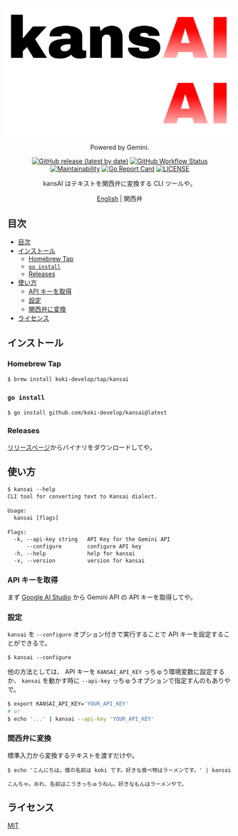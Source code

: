 <p align="center">
<img src="./assets/logo_light.svg#gh-light-mode-only" />
<img src="./assets/logo_dark.svg#gh-dark-mode-only" />
</p>

<p align="center">
Powered by Gemini.
</p>

<p align="center">
<a href="https://github.com/koki-develop/kansai/releases/latest"><img src="https://img.shields.io/github/v/release/koki-develop/kansai" alt="GitHub release (latest by date)"></a>
<a href="https://github.com/koki-develop/kansai/actions/workflows/ci.yml"><img src="https://img.shields.io/github/actions/workflow/status/koki-develop/kansai/ci.yml?logo=github" alt="GitHub Workflow Status"></a>
<a href="https://codeclimate.com/github/koki-develop/kansai/maintainability"><img src="https://img.shields.io/codeclimate/maintainability/koki-develop/kansai?style=flat&amp;logo=codeclimate" alt="Maintainability"></a>
<a href="https://goreportcard.com/report/github.com/koki-develop/kansai"><img src="https://goreportcard.com/badge/github.com/koki-develop/kansai" alt="Go Report Card"></a>
<a href="./LICENSE"><img src="https://img.shields.io/github/license/koki-develop/kansai" alt="LICENSE"></a>
</p>

<p align="center">
kansAI はテキストを関西弁に変換する CLI ツールや。
</p>

<p align="center">
<a href="./README.md">English</a> | 関西弁
</p>

## 目次

- [目次](#目次)
- [インストール](#インストール)
  - [Homebrew Tap](#homebrew-tap)
  - [`go install`](#go-install)
  - [Releases](#releases)
- [使い方](#使い方)
  - [API キーを取得](#api-キーを取得)
  - [設定](#設定)
  - [関西弁に変換](#関西弁に変換)
- [ライセンス](#ライセンス)

## インストール

### Homebrew Tap

```console
$ brew install koki-develop/tap/kansai
```

### `go install`

```console
$ go install github.com/koki-develop/kansai@latest
```

### Releases

[リリースページ](https://github.com/koki-develop/kansai/releases/latest)からバイナリをダウンロードしてや。

## 使い方

```console
$ kansai --help
CLI tool for converting text to Kansai dialect.

Usage:
  kansai [flags]

Flags:
  -k, --api-key string   API Key for the Gemini API
      --configure        configure API key
  -h, --help             help for kansai
  -v, --version          version for kansai
```

### API キーを取得

まず [Google AI Studio](https://makersuite.google.com/app/apikey) から Gemini API の API キーを取得してや。

### 設定

`kansai` を `--configure` オプション付きで実行することで API キーを設定することができるで。

```console
$ kansai --configure
```

他の方法としては、 API キーを `KANSAI_API_KEY` っちゅう環境変数に設定するか、 `kansai` を動かす時に `--api-key` っちゅうオプションで指定すんのもありやで。

```sh
$ export KANSAI_API_KEY='YOUR_API_KEY'
# or
$ echo '...' | kansai --api-key 'YOUR_API_KEY'
```

### 関西弁に変換

標準入力から変換するテキストを渡すだけや。

```console
$ echo 'こんにちは。僕の名前は koki です。好きな食べ物はラーメンです。' | kansai
```

```
こんちゃ。おれ、名前はこうきっちゅうねん。好きなもんはラーメンやで。
```

## ライセンス

[MIT](./LICENSE)
